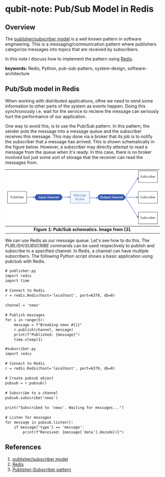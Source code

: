 # qubit-note: Pub/Sub Model in Redis


## Overview

The <a href="https://en.wikipedia.org/wiki/Publish%E2%80%93subscribe_pattern">publisher/subscriber model</a>
 is a well known pattern in software engineering. This is a messaging/communication pattern where publishers categorize messages into topics that are received by subscribers.

In this note I discuss how to implement the pattern using <a href="https://redis.io/">Redis</a>.

**keywords:** Redis, Python, pub-sub-pattern, system-design, software-architecture


## Pub/Sub model in Redis

When working with distributed applications, oftne we need to send some information
to other parts of the system as events happen. Doing this synchronously i.e. wait for the service to
recieve the message can seriously hurt the performance of our application.

One way to avoid this, is to use the Pub/Sub pattern. 
In this pattern, the sender puts the message into a message queue and the subscriber receives this message.
This may done via a broker that its job is to notify the subscriber that a message has arrived. This is shown schematically in the 
figure below. However, a subscriber may directly attempt to read a message from the queue when it's ready. In this case,
there is no broker involved but just some sort of storage that the receiver can read the messages from.

| ![publish-subscribe](./images/publish-subscribe.png)  |
|:-----------------------------------------------------------:|
|             **Figure 1: Pub/Sub schematics. Image from [3].**   |



We can use Redis as our message queue. Let's see how to do this. The _PUBLISH/SUBSCRIBE_ 
commands can be used respectively to publish  and subscribe to a specified channel. In Redis, a channel can have multiple subscribers.
The following Python script shows a basic application using pub/sub with Redis.


```
# publisher.py
import redis
import time

# Connect to Redis
r = redis.Redis(host='localhost', port=6379, db=0)

channel = 'news'

# Publish messages
for i in range(5):
    message = f"Breaking news #{i}"
    r.publish(channel, message)
    print(f"Published: {message}")
    time.sleep(1)

```

```
#subscriber.py
import redis

# Connect to Redis
r = redis.Redis(host='localhost', port=6379, db=0)

# Create pubsub object
pubsub = r.pubsub()

# Subscribe to a channel
pubsub.subscribe('news')

print("Subscribed to 'news'. Waiting for messages...")

# Listen for messages
for message in pubsub.listen():
    if message['type'] == 'message':
        print(f"Received: {message['data'].decode()}")

```



## References

1. <a href="https://en.wikipedia.org/wiki/Publish%E2%80%93subscribe_pattern">publisher/subscriber model</a>
2. <a href="https://redis.io/">Redis</a>
3. <a href="https://learn.microsoft.com/en-us/azure/architecture/patterns/publisher-subscriber">Publisher-Subscriber pattern</a>
